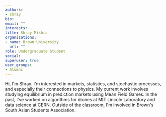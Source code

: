 ```yaml
---
authors:
- shray
bio: 
email: ""
interests:
title: Shray Mishra
organizations:
- name: Brown University
  url: ""
role: Undergraduate Student
social:
superuser: true
user_groups:
- Alumni
---
```


Hi, I'm Shray. I'm interested in markets, statistics, and stochastic processes, and especially their connections to physics. My current work involves studying equilibrium in prediction markets using Mean Field Games. In the past, I've worked on algorithms for drones at MIT Lincoln Laboratory and data science at CERN. Outside of the classroom, I'm involved in Brown's South Asian Students Association.